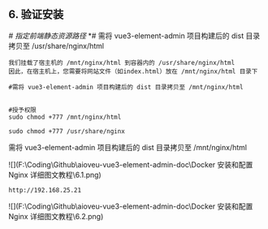 

## 6. 验证安装





*# 指定前端静态资源路径*            *# 需将 vue3-element-admin 项目构建后的 dist 目录拷贝至 /usr/share/nginx/html



```
我们挂载了宿主机的 /mnt/nginx/html 到容器内的 /usr/share/nginx/html
因此，在宿主机上，您需要将网站文件（如index.html）放在 /mnt/nginx/html 目录下

#需将 vue3-element-admin 项目构建后的 dist 目录拷贝至 /mnt/nginx/html


#授予权限
sudo chmod +777 /mnt/nginx/html

sudo chmod +777 /usr/share/nginx
```







需将 vue3-element-admin 项目构建后的 dist 目录拷贝至 /mnt/nginx/html

![](F:\Coding\Github\aioveu-vue3-element-admin-doc\Docker 安装和配置 Nginx 详细图文教程\6.1.png)





```
http://192.168.25.21
```



![](F:\Coding\Github\aioveu-vue3-element-admin-doc\Docker 安装和配置 Nginx 详细图文教程\6.2.png)

